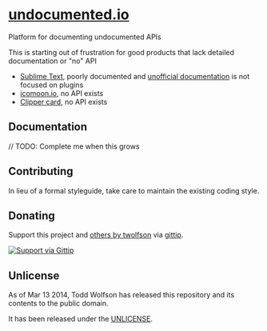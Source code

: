 # [undocumented.io][]

Platform for documenting undocumented APIs

[undocumented.io]: http://twolfson.github.io/undocumented.io/

This is starting out of frustration for good products that lack detailed documentation or "no" API

- [Sublime Text][], poorly documented and [unofficial documentation][st-unofficial] is not focused on plugins
- [icomoon.io][], no API exists
- [Clipper card][], no API exists

[Sublime Text]: http://sublimetext.com/
[st-unofficial]: http://docs.sublimetext.info/en/latest/
[icomoon.io]: http://icomoon.io/
[Clipper card]: https://www.clippercard.com/ClipperWeb/index.do

## Documentation
// TODO: Complete me when this grows

## Contributing
In lieu of a formal styleguide, take care to maintain the existing coding style.

## Donating
Support this project and [others by twolfson][gittip] via [gittip][].

[![Support via Gittip][gittip-badge]][gittip]

[gittip-badge]: https://rawgithub.com/twolfson/gittip-badge/master/dist/gittip.png
[gittip]: https://www.gittip.com/twolfson/

## Unlicense
As of Mar 13 2014, Todd Wolfson has released this repository and its contents to the public domain.

It has been released under the [UNLICENSE][].

[UNLICENSE]: UNLICENSE
